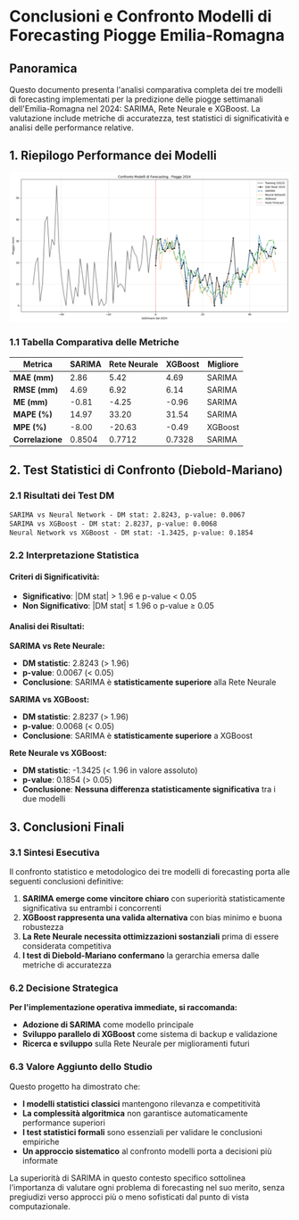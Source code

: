 # Conclusioni e Confronto Modelli di Forecasting Piogge Emilia-Romagna

## Panoramica

Questo documento presenta l'analisi comparativa completa dei tre modelli di forecasting implementati per la predizione delle piogge settimanali dell'Emilia-Romagna nel 2024: SARIMA, Rete Neurale e XGBoost. La valutazione include metriche di accuratezza, test statistici di significatività e analisi delle performance relative.

## 1. Riepilogo Performance dei Modelli
![confronto.png](img/confronto.png)
### 1.1 Tabella Comparativa delle Metriche

| Metrica | SARIMA | Rete Neurale | XGBoost | Migliore |
|---------|--------|--------------|---------|----------|
| **MAE (mm)** | 2.86 | 5.42 | 4.69 | SARIMA |
| **RMSE (mm)** | 4.69 | 6.92 | 6.14 | SARIMA |
| **ME (mm)** | -0.81 | -4.25 | -0.96 | SARIMA |
| **MAPE (%)** | 14.97 | 33.20 | 31.54 | SARIMA |
| **MPE (%)** | -8.00 | -20.63 | -0.49 | XGBoost |
| **Correlazione** | 0.8504 | 0.7712 | 0.7328 | SARIMA |

## 2. Test Statistici di Confronto (Diebold-Mariano)

### 2.1 Risultati dei Test DM

```
SARIMA vs Neural Network - DM stat: 2.8243, p-value: 0.0067
SARIMA vs XGBoost - DM stat: 2.8237, p-value: 0.0068
Neural Network vs XGBoost - DM stat: -1.3425, p-value: 0.1854
```

### 2.2 Interpretazione Statistica

#### Criteri di Significatività:
- **Significativo**: |DM stat| > 1.96 e p-value < 0.05
- **Non Significativo**: |DM stat| ≤ 1.96 o p-value ≥ 0.05

#### Analisi dei Risultati:

**SARIMA vs Rete Neurale:**
- **DM statistic**: 2.8243 (> 1.96)
- **p-value**: 0.0067 (< 0.05)
- **Conclusione**: SARIMA è **statisticamente superiore** alla Rete Neurale

**SARIMA vs XGBoost:**
- **DM statistic**: 2.8237 (> 1.96)
- **p-value**: 0.0068 (< 0.05)
- **Conclusione**: SARIMA è **statisticamente superiore** a XGBoost

**Rete Neurale vs XGBoost:**
- **DM statistic**: -1.3425 (< 1.96 in valore assoluto)
- **p-value**: 0.1854 (> 0.05)
- **Conclusione**: **Nessuna differenza statisticamente significativa** tra i due modelli


## 3. Conclusioni Finali

### 3.1 Sintesi Esecutiva

Il confronto statistico e metodologico dei tre modelli di forecasting porta alle seguenti conclusioni definitive:

1. **SARIMA emerge come vincitore chiaro** con superiorità statisticamente significativa su entrambi i concorrenti
2. **XGBoost rappresenta una valida alternativa** con bias minimo e buona robustezza
3. **La Rete Neurale necessita ottimizzazioni sostanziali** prima di essere considerata competitiva
4. **I test di Diebold-Mariano confermano** la gerarchia emersa dalle metriche di accuratezza

### 6.2 Decisione Strategica

**Per l'implementazione operativa immediate, si raccomanda:**
- **Adozione di SARIMA** come modello principale
- **Sviluppo parallelo di XGBoost** come sistema di backup e validazione
- **Ricerca e sviluppo** sulla Rete Neurale per miglioramenti futuri

### 6.3 Valore Aggiunto dello Studio

Questo progetto ha dimostrato che:
- **I modelli statistici classici** mantengono rilevanza e competitività
- **La complessità algoritmica** non garantisce automaticamente performance superiori
- **I test statistici formali** sono essenziali per validare le conclusioni empiriche
- **Un approccio sistematico** al confronto modelli porta a decisioni più informate

La superiorità di SARIMA in questo contesto specifico sottolinea l'importanza di valutare ogni problema di forecasting nel suo merito, senza pregiudizi verso approcci più o meno sofisticati dal punto di vista computazionale.